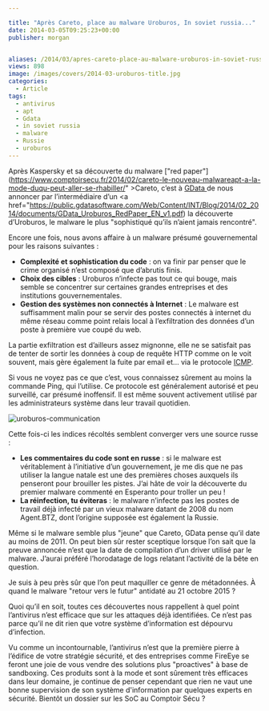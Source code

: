 ```yaml
---

title: "Après Careto, place au malware Uroburos, In soviet russia..."
date: 2014-03-05T09:25:23+00:00
publisher: morgan


aliases: /2014/03/apres-careto-place-au-malware-uroburos-in-soviet-russia/
views: 898
image: /images/covers/2014-03-uroburos-title.jpg
categories:
  - Article
tags:
  - antivirus
  - apt
  - Gdata
  - in soviet russia
  - malware
  - Russie
  - uroburos
---
```

Après Kaspersky et sa découverte du malware ["red paper"](https://www.comptoirsecu.fr/2014/02/careto-le-nouveau-malwareapt-a-la-mode-duqu-peut-aller-se-rhabiller/" >Careto</a>, c’est à [GData ](https://www.gdata.fr/connaitre-g-data/pressecenter/communiques/article/article/3524-g-data-decouvre-uroburos-un.html)de nous annoncer par l’intermédiaire d’un <a href="https://public.gdatasoftware.com/Web/Content/INT/Blog/2014/02_2014/documents/GData_Uroburos_RedPaper_EN_v1.pdf) la découverte d’Uroburos, le malware le plus "sophistiqué qu’ils n’aient jamais rencontré".

Encore une fois, nous avons affaire à un malware présumé gouvernemental pour les raisons suivantes :

  * **Complexité et sophistication du code** : on va finir par penser que le crime organisé n’est composé que d’abrutis finis.
  * **Choix des cibles** : Uroburos n’infecte pas tout ce qui bouge, mais semble se concentrer sur certaines grandes entreprises et des institutions gouvernementales.
  * **Gestion des systèmes non connectés à Internet** : Le malware est suffisamment malin pour se servir des postes connectés à internet du même réseau comme point relais local à l’exfiltration des données d’un poste à première vue coupé du web.

La partie exfiltration est d’ailleurs assez mignonne, elle ne se satisfait pas de tenter de sortir les données à coup de requête HTTP comme on le voit souvent, mais gère également la fuite par email et... via le protocole [ICMP](http://fr.wikipedia.org/wiki/Internet_Control_Message_Protocol).

Si vous ne voyez pas ce que c’est, vous connaissez sûrement au moins la commande Ping, qui l’utilise. Ce protocole est généralement autorisé et peu surveillé, car présumé inoffensif. Il est même souvent activement utilisé par les administrateurs système dans leur travail quotidien.

![uroburos-communication](/images/2014/03/uroburos-communication.png)

Cette fois-ci les indices récoltés semblent converger vers une source russe :

  * **Les commentaires du code sont en russe** : si le malware est véritablement à l’initiative d’un gouvernement, je me dis que ne pas utiliser la langue natale est une des premières choses auxquels ils penseront pour brouiller les pistes. J’ai hâte de voir la découverte du premier malware commenté en Esperanto pour troller un peu !
  * **La réinfection, tu éviteras** : le malware n’infecte pas les postes de travail déjà infecté par un vieux malware datant de 2008 du nom Agent.BTZ, dont l’origine supposée est également la Russie.

Même si le malware semble plus "jeune" que Careto, GData pense qu’il date au moins de 2011. On peut bien sûr rester sceptique lorsque l’on sait que la preuve annoncée n’est que la date de compilation d’un driver utilisé par le malware. J’aurai préféré l’horodatage de logs relatant l’activité de la bête en question.

Je suis à peu près sûr que l’on peut maquiller ce genre de métadonnées. À quand le malware "retour vers le futur" antidaté au 21 octobre 2015 ?



Quoi qu’il en soit, toutes ces découvertes nous rappellent à quel point l’antivirus n’est efficace que sur les attaques déjà identifiées. Ce n’est pas parce qu’il ne dit rien que votre système d’information est dépourvu d’infection.

Vu comme un incontournable, l’antivirus n’est que la première pierre à l’édifice de votre stratégie sécurité, et des entreprises comme FireEye se feront une joie de vous vendre des solutions plus "proactives" à base de sandboxing. Ces produits sont à la mode et sont sûrement très efficaces dans leur domaine, je continue de penser cependant que rien ne vaut une bonne supervision de son système d'information par quelques experts en sécurité. Bientôt un dossier sur les SoC au Comptoir Sécu ?
